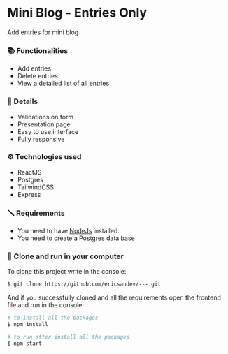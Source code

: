 # Mini Blog - Entries Only

Add entries for mini blog


### 📚 Functionalities
- Add entries
- Delete entries
- View a detailed list of all entries


### 💅 Details
- Validations on form
- Presentation page
- Easy to use interface
- Fully responsive

### ⚙️ Technologies used
- ReactJS
- Postgres
- TailwindCSS
- Express

### 🪛 Requirements
- You need to have [NodeJs](https://nodejs.org/en/) installed.
- You need to create a Postgres data base

### 🚀 Clone and run in your computer 
To clone this project write in the console:

```bash
$ git clone https://github.com/ericsandev/---.git
```

And if you successfully cloned and all the requirements open the frontend file and run in the console:

```bash
# to install all the packages
$ npm install

# to run after install all the packages
$ npm start
```